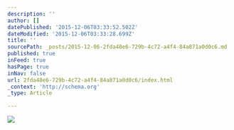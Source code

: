 ```yaml
---
description: ''
author: []
datePublished: '2015-12-06T03:33:52.502Z'
dateModified: '2015-12-06T03:33:28.699Z'
title: ''
sourcePath: _posts/2015-12-06-2fda48e6-729b-4c72-a4f4-84a871a0d0c6.md
published: true
inFeed: true
hasPage: true
inNav: false
url: 2fda48e6-729b-4c72-a4f4-84a871a0d0c6/index.html
_context: 'http://schema.org'
_type: Article

---
```

![](https://the-grid-user-content.s3-us-west-2.amazonaws.com/c8ffd0ee-48cc-4d0b-9333-0fc55f50f453.png)